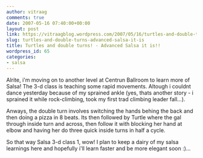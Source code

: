 ```yaml
---
author: vitraag
comments: true
date: 2007-05-16 07:40:00+00:00
layout: post
link: https://vitraagblog.wordpress.com/2007/05/16/turtles-and-double-turns-advanced-salsa-it-is/
slug: turtles-and-double-turns-advanced-salsa-it-is
title: Turtles and double turns! - Advanced Salsa it is!!
wordpress_id: 65
categories:
- salsa
---
```


Alrite, i'm moving on to another level at Centrun Ballroom to learn more of Salsa! The 3-d class is teaching some rapid movements. Altough i couldnt dance yesterday because of my sprained ankle (yes, thats another story - i sprained it while rock-climbing, took my first trad climbing leader fall...).  
  
Anways, the double turn involves switching the hands behing the back and then doing a pizza in 8 beats. Its then followed by Turtle where the gal through inside turn and across, then follow it with blocking her hand at elbow and having her do three quick inside turns in half a cycle.  
  
So that way Salsa 3-d class 1, wow! I plan to keep a dairy of my salsa learnings here and hopefully i'll learn faster and be more elegant soon :)...
